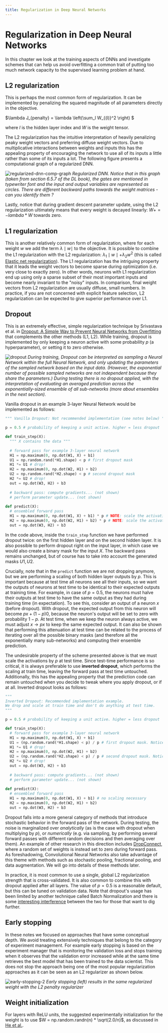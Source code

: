 ```yaml
---
title: Regularization in Deep Neural Networks
---
```


# Regularization in Deep Neural Networks

In this chapter we look at the training aspects of DNNs and investigate schemes that can help us avoid overfitting a common trait of putting too much network capacity to the supervised learning problem at hand. 

## L2 regularization

This is perhaps the most common form of regularization. It can be implemented by penalizing the squared magnitude of all parameters directly in the objective. 

$\lambda J_{penalty} = \lambda \left(\sum_l W_{(l)}^2 \right) $

where $l$ is the hidden layer index and $W$ is the weight tensor. 

The L2 regularization has the intuitive interpretation of heavily penalizing peaky weight vectors and preferring diffuse weight vectors.  Due to multiplicative interactions between weights and inputs this has the appealing property of encouraging the network to use all of its inputs a little rather than some of its inputs a lot. The following figure presents a computational graph of a regularized DNN. 

![regularized-dnn-comp-graph](images/regularized-dnn-comp-graph.png)
_Regularized DNN. Notice that in this graph (taken from section 6.5.7 of the DL book), the gates are mentioned in typewriter font and the input and output variables are represented as circles.  There are different backward paths towards the weight matrices - can you identify them ?_

Lastly, notice that during gradient descent parameter update, using the L2 regularization ultimately means that every weight is decayed linearly: $W += -lambda * W$ towards zero.

## L1 regularization 
This is another relatively common form of regularization, where for each weight $w$ we add the term $\lambda  \mid w \mid$ to the objective. It is possible to combine the L1 regularization with the L2 regularization: $\lambda_1 \mid w \mid + \lambda_2 w^2$ (this is called [Elastic net regularization](http://web.stanford.edu/~hastie/Papers/B67.2%20%282005%29%20301-320%20Zou%20&%20Hastie.pdf)). The L1 regularization has the intriguing property that it leads the weight vectors to become sparse during optimization (i.e. very close to exactly zero). In other words, neurons with L1 regularization end up using only a sparse subset of their most important inputs and become nearly invariant to the "noisy" inputs. In comparison, final weight vectors from L2 regularization are usually diffuse, small numbers. In practice, if you are not concerned with explicit feature selection, L2 regularization can be expected to give superior performance over L1.


## Dropout
This is an extremely effective, simple regularization technique by Srivastava et al. in [Dropout: A Simple Way to Prevent Neural Networks from Overfitting](http://www.cs.toronto.edu/~rsalakhu/papers/srivastava14a.pdf) that complements the other methods (L1, L2). While training, dropout is implemented by only keeping a neuron active with some probability $p$ (a hyperparameter), or setting it to zero otherwise.

![dropout](images/dropout.jpeg)
_During training, Dropout can be interpreted as sampling a Neural Network within the full Neural Network, and only updating the parameters of the sampled network based on the input data. (However, the exponential number of possible sampled networks are not independent because they share the parameters.) During testing there is no dropout applied, with the interpretation of evaluating an averaged prediction across the exponentially-sized ensemble of all sub-networks (more about ensembles in the next section)._

Vanilla dropout in an example 3-layer Neural Network would be implemented as follows:

```python
""" Vanilla Dropout: Not recommended implementation (see notes below) """

p = 0.5 # probability of keeping a unit active. higher = less dropout

def train_step(X):
  """ X contains the data """
  
  # forward pass for example 3-layer neural network
  H1 = np.maximum(0, np.dot(W1, X) + b1)
  U1 = np.random.rand(*H1.shape) < p # first dropout mask
  H1 *= U1 # drop!
  H2 = np.maximum(0, np.dot(W2, H1) + b2)
  U2 = np.random.rand(*H2.shape) < p # second dropout mask
  H2 *= U2 # drop!
  out = np.dot(W3, H2) + b3
  
  # backward pass: compute gradients... (not shown)
  # perform parameter update... (not shown)
  
def predict(X):
  # ensembled forward pass
  H1 = np.maximum(0, np.dot(W1, X) + b1) * p # NOTE: scale the activations
  H2 = np.maximum(0, np.dot(W2, H1) + b2) * p # NOTE: scale the activations
  out = np.dot(W3, H2) + b3
```

In the code above, inside the ```train_step``` function we have performed dropout twice: on the first hidden layer and on the second hidden layer. It is also possible to perform dropout right on the input layer, in which case we would also create a binary mask for the input $X$. The backward pass remains unchanged, but of course has to take into account the generated masks $U1,U2$. 

Crucially, note that in the ```predict```  function we are not dropping anymore, but we are performing a scaling of both hidden layer outputs by $p$. This is important because at test time all neurons see all their inputs, so we want the outputs of neurons at test time to be identical to their expected outputs at training time. For example, in case of $p = 0.5$, the neurons must halve their outputs at test time to have the same output as they had during training time (in expectation). To see this, consider an output of a neuron $x$ (before dropout). With dropout, the expected output from this neuron will become $px + (1-p)0$, because the neuron's output will be set to zero with probability $1-p$. At test time, when we keep the neuron always active, we must adjust $x \rightarrow px$ to keep the same expected output. It can also be shown that performing this attenuation at test time can be related to the process of iterating over all the possible binary masks (and therefore all the exponentially many sub-networks) and computing their ensemble prediction.

The undesirable property of the scheme presented above is that we must scale the activations by $p$ at test time. Since test-time performance is so critical, it is always preferable to use **inverted dropout**, which performs the scaling at train time, leaving the forward pass at test time untouched. Additionally, this has the appealing property that the prediction code can remain untouched when you decide to tweak where you apply dropout, or if at all. Inverted dropout looks as follows:

```python
""" 
Inverted Dropout: Recommended implementation example.
We drop and scale at train time and don't do anything at test time.
"""

p = 0.5 # probability of keeping a unit active. higher = less dropout

def train_step(X):
  # forward pass for example 3-layer neural network
  H1 = np.maximum(0, np.dot(W1, X) + b1)
  U1 = (np.random.rand(*H1.shape) < p) / p # first dropout mask. Notice /p!
  H1 *= U1 # drop!
  H2 = np.maximum(0, np.dot(W2, H1) + b2)
  U2 = (np.random.rand(*H2.shape) < p) / p # second dropout mask. Notice /p!
  H2 *= U2 # drop!
  out = np.dot(W3, H2) + b3
  
  # backward pass: compute gradients... (not shown)
  # perform parameter update... (not shown)
  
def predict(X):
  # ensembled forward pass
  H1 = np.maximum(0, np.dot(W1, X) + b1) # no scaling necessary
  H2 = np.maximum(0, np.dot(W2, H1) + b2)
  out = np.dot(W3, H2) + b3
```

Dropout falls into a more general category of methods that introduce stochastic behavior in the forward pass of the network. During testing, the noise is marginalized over *analytically* (as is the case with dropout when multiplying by $p$), or *numerically* (e.g. via sampling, by performing several forward passes with different random decisions and then averaging over them). An example of other research in this direction includes [DropConnect](http://cs.nyu.edu/~wanli/dropc/), where a random set of weights is instead set to zero during forward pass. As foreshadowing, Convolutional Neural Networks also take advantage of this theme with methods such as stochastic pooling, fractional pooling, and data augmentation. We will go into details of these methods later.

In practice, it is most common to use a single, global L2 regularization strength that is cross-validated. It is also common to combine this with dropout applied after all layers. The value of $p = 0.5$ is a reasonable default, but this can be tuned on validation data. Note that dropout's usage has been limited by another technique called Batch Normalization and there is some [interesting interference](https://arxiv.org/pdf/1801.05134.pdf) between the two for those that want to dig further.

## Early stopping

 In these notes we focused on approaches that have some conceptual depth. We avoid treating extensively techniques that belong to the category of experiment management. For example early stopping is based on the experiment manager that is monitoring the validation loss and stops training when  it observes that the validation error increased while at the same time retrieves the best model that has been trained to the data scientist. This does not stop the approach being one of the most popular regularization approaches as it can be seen as an L2 regularizer as shown below.

 ![early-stopping-2](images/early-stopping2.png)
 _Early stopping (left) results in the same regularized weight with the L2 penalty regularizer_

## Weight initialization

For layers with ReLU units, the suggested experimentally initialization for the weight is to use $W = np.random.randn(n) * \sqrt(2.0/n)$, as discussed in [He et al.](http://arxiv-web3.library.cornell.edu/abs/1502.01852). 



<!-- ### Control system view of training

![control-system-training](images/control-system-training.drawio.svg) -->
